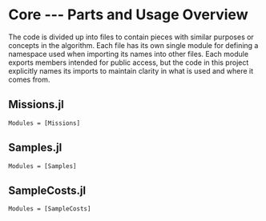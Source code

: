 # Core --- Parts and Usage Overview

The code is divided up into files to contain pieces with similar purposes or concepts in the algorithm. Each file has its own single module for defining a namespace used when importing its names into other files. Each module exports members intended for public access, but the code in this project explicitly names its imports to maintain clarity in what is used and where it comes from.

## Missions.jl

```@autodocs
Modules = [Missions]
```

## Samples.jl

```@autodocs
Modules = [Samples]
```

## SampleCosts.jl

```@autodocs
Modules = [SampleCosts]
```
